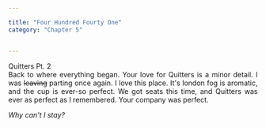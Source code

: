 ```yaml
---

title: "Four Hundred Fourty One"
category: "Chapter 5"


---
```

<style>
body {
text-align: justify}
</style>

Quitters Pt. 2
<br>
Back to where everything began. Your love for Quitters is a minor detail. I was ~~leaving~~ parting once again. I love this place. It's london fog is aromatic, and the cup is ever-so perfect. We got seats this time, and Quitters was ever as perfect as I remembered. Your company was perfect. 

*Why can't I stay?*